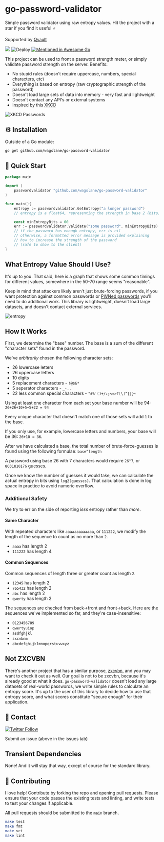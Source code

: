 # go-password-validator

Simple password validator using raw entropy values. Hit the project with a star if you find it useful ⭐

Supported by [Qvault](https://qvault.io)

[![](https://godoc.org/github.com/wagslane/go-password-validator?status.svg)](https://godoc.org/github.com/wagslane/go-password-validator) ![Deploy](https://github.com/wagslane/go-password-validator/workflows/Tests/badge.svg)
[![Mentioned in Awesome Go](https://awesome.re/mentioned-badge.svg)](https://github.com/avelino/awesome-go)

This project can be used to front a password strength meter, or simply validate password strength on the server. Benefits:

* No stupid rules (doesn't require uppercase, numbers, special characters, etc)
* Everything is based on entropy (raw cryptographic strength of the password)
* Doesn't load large sets of data into memory - very fast and lightweight
* Doesn't contact any API's or external systems
* Inspired by this [XKCD](https://xkcd.com/936/)

![XKCD Passwords](https://imgs.xkcd.com/comics/password_strength.png)

## ⚙️ Installation

Outside of a Go module:

```bash
go get github.com/wagslane/go-password-validator
```

## 🚀 Quick Start

```go
package main

import (
    passwordvalidator "github.com/wagslane/go-password-validator"
)

func main(){
    entropy := passwordvalidator.GetEntropy("a longer password")
    // entropy is a float64, representing the strength in base 2 (bits)

    const minEntropyBits = 60
    err := passwordvalidator.Validate("some password", minEntropyBits)
    // if the password has enough entropy, err is nil
    // otherwise, a formatted error message is provided explaining
    // how to increase the strength of the password
    // (safe to show to the client)
}
```

## What Entropy Value Should I Use?

It's up to you. That said, here is a graph that shows some common timings for different values, somewhere in the 50-70 range seems "reasonable".

Keep in mind that attackers likely aren't just brute-forcing passwords, if you want protection against common passwords or [PWNed passwords](https://haveibeenpwned.com/) you'll need to do additional work. This library is lightweight, doesn't load large datasets, and doesn't contact external services.

![entropy](https://external-preview.redd.it/rhdADIZYXJM2FxqNf6UOFqU5ar0VX3fayLFpKspN8uI.png?auto=webp&s=9c142ebb37ed4c39fb6268c1e4f6dc529dcb4282)

## How It Works

First, we determine the "base" number. The base is a sum of the different "character sets" found in the password.

We've *arbitrarily* chosen the following character sets:

* 26 lowercase letters
* 26 uppercase letters
* 10 digits
* 5 replacement characters - `!@$&*`
* 5 seperator characters - `_-., `
* 22 less common special characters - `"#%'()+/:;<=>?[\]^{|}~`


Using at least one character from each set your base number will be 94: `26+26+10+5+5+22 = 94`

Every unique character that doesn't match one of those sets will add `1` to the base.

If you only use, for example, lowercase letters and numbers, your base will be 36: `26+10 = 36`.

After we have calculated a base, the total number of brute-force-guesses is found using the following formulae: `base^length`

A password using base 26 with 7 characters would require `26^7`, or `8031810176` guesses.

Once we know the number of guesses it would take, we can calculate the actual entropy in bits using `log2(guesses)`. That calculation is done in log space in practice to avoid numeric overflow.

### Additional Safety

We try to err on the side of reporting *less* entropy rather than *more*.

#### Same Character

With repeated characters like `aaaaaaaaaaaaa`, or `111222`, we modify the length of the sequence to count as no more than `2`.

* `aaaa` has length 2
* `111222` has length 4

#### Common Sequences

Common sequences of length three or greater count as length `2`.

* `12345` has length 2
* `765432` has length 2
* `abc` has length 2
* `qwerty` has length 2

The sequences are checked from back->front and front->back. Here are the sequences we've implemented so far, and they're case-insensitive:

* `0123456789`
* `qwertyuiop`
* `asdfghjkl`
* `zxcvbnm`
* `abcdefghijklmnopqrstuvwxyz`

## Not ZXCVBN

There's another project that has a similar purpose, [zxcvbn](https://github.com/dropbox/zxcvbn), and you may want to check it out as well. Our goal is not to be zxcvbn, because it's already good at what it does. `go-password-validator` doesn't load any large datasets of real-world passwords, we write simple rules to calculate an entropy score. It's up to the user of this library to decide how to use that entropy score, and what scores constitute "secure enough" for their application.

## 💬 Contact

[![Twitter Follow](https://img.shields.io/twitter/follow/wagslane.svg?label=Follow%20Wagslane&style=social)](https://twitter.com/intent/follow?screen_name=wagslane)

Submit an issue (above in the issues tab)

## Transient Dependencies

None! And it will stay that way, except of course for the standard library.

## 👏 Contributing

I love help! Contribute by forking the repo and opening pull requests. Please ensure that your code passes the existing tests and linting, and write tests to test your changes if applicable.

All pull requests should be submitted to the `main` branch.

```bash
make test
make fmt
make vet
make lint
```
